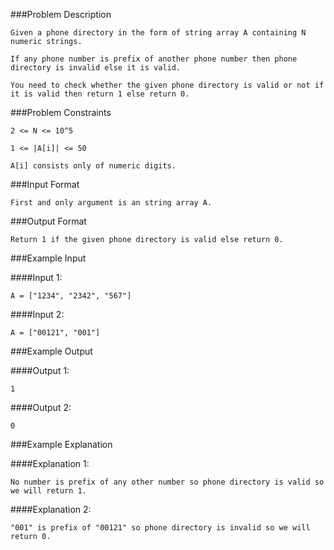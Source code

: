 ###Problem Description
```
Given a phone directory in the form of string array A containing N numeric strings.

If any phone number is prefix of another phone number then phone directory is invalid else it is valid.

You need to check whether the given phone directory is valid or not if it is valid then return 1 else return 0.
```


###Problem Constraints

```
2 <= N <= 10^5

1 <= |A[i]| <= 50

A[i] consists only of numeric digits.
```


###Input Format

```
First and only argument is an string array A.
```


###Output Format

```
Return 1 if the given phone directory is valid else return 0.
```


###Example Input

####Input 1:

```
A = ["1234", "2342", "567"]
```
####Input 2:

```
A = ["00121", "001"]
```


###Example Output

####Output 1:

```
1
```
####Output 2:

```
0
```


###Example Explanation

####Explanation 1:

```
No number is prefix of any other number so phone directory is valid so we will return 1.
```
####Explanation 2:

```
"001" is prefix of "00121" so phone directory is invalid so we will return 0.
```